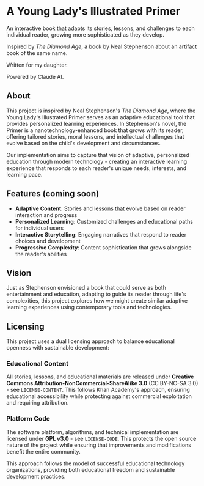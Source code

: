 # A Young Lady's Illustrated Primer

An interactive book that adapts its stories, lessons, and challenges to each individual reader, growing more sophisticated as they develop.

Inspired by *The Diamond Age*, a book by Neal Stephenson about an artifact book of the same name.

Written for my daughter.

Powered by Claude AI.

## About

This project is inspired by Neal Stephenson's *The Diamond Age*, where the Young Lady's Illustrated Primer serves as an adaptive educational tool that provides personalized learning experiences. In Stephenson's novel, the Primer is a nanotechnology-enhanced book that grows with its reader, offering tailored stories, moral lessons, and intellectual challenges that evolve based on the child's development and circumstances.

Our implementation aims to capture that vision of adaptive, personalized education through modern technology - creating an interactive learning experience that responds to each reader's unique needs, interests, and learning pace.

## Features (coming soon)

- **Adaptive Content**: Stories and lessons that evolve based on reader interaction and progress
- **Personalized Learning**: Customized challenges and educational paths for individual users
- **Interactive Storytelling**: Engaging narratives that respond to reader choices and development
- **Progressive Complexity**: Content sophistication that grows alongside the reader's abilities

## Vision

Just as Stephenson envisioned a book that could serve as both entertainment and education, adapting to guide its reader through life's complexities, this project explores how we might create similar adaptive learning experiences using contemporary tools and technologies.

## Licensing

This project uses a dual licensing approach to balance educational openness with sustainable development:

### Educational Content
All stories, lessons, and educational materials are released under **Creative Commons Attribution-NonCommercial-ShareAlike 3.0** (CC BY-NC-SA 3.0) - see `LICENSE-CONTENT`. This follows Khan Academy's approach, ensuring educational accessibility while protecting against commercial exploitation and requiring attribution.

### Platform Code
The software platform, algorithms, and technical implementation are licensed under **GPL v3.0** - see `LICENSE-CODE`. This protects the open source nature of the project while ensuring that improvements and modifications benefit the entire community.

This approach follows the model of successful educational technology organizations, providing both educational freedom and sustainable development practices.
